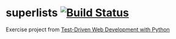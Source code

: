 superlists [![Build Status](https://travis-ci.org/bhrutledge/superlists.svg?branch=master)](https://travis-ci.org/bhrutledge/superlists)
==========

Exercise project from [Test-Driven Web Development with Python](http://www.obeythetestinggoat.com)
